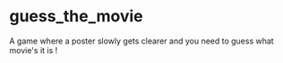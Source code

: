 # guess_the_movie
A game where a poster slowly gets clearer and you need to guess what movie's it is !
